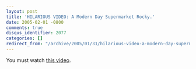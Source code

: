```yaml
---
layout: post
title: 'HILARIOUS VIDEO: A Modern Day Supermarket Rocky.'
date: 2005-02-01 -0800
comments: true
disqus_identifier: 2077
categories: []
redirect_from: "/archive/2005/01/31/hilarious-video-a-modern-day-supermarket-rocky.aspx/"
---
```


You must watch [this
video](http://www.candelot.it/candeforum/rocky.htm).

